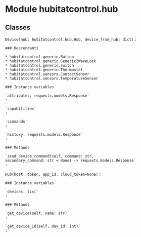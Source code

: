 # Module hubitatcontrol.hub

## Classes

`Device(hub: hubitatcontrol.hub.Hub, device_from_hub: dict)`
:

```
### Descendants

* hubitatcontrol.generic.Button
* hubitatcontrol.generic.GenericZWaveLock
* hubitatcontrol.generic.Switch
* hubitatcontrol.generic.Thermostat
* hubitatcontrol.sensors.ContactSensor
* hubitatcontrol.sensors.TemperatureSensor

### Instance variables

`attributes: requests.models.Response`
:

`capabilities`
:

`commands`
:

`history: requests.models.Response`
:

### Methods

`send_device_command(self, command: str, secondary_command: str = None) ‑> requests.models.Response`
:
```

`Hub(host, token, app_id, cloud_token=None)`
:

```
### Instance variables

`devices: list`
:

### Methods

`get_device(self, name: str)`
:

`get_device_id(self, dev_id: int)`
:
```
